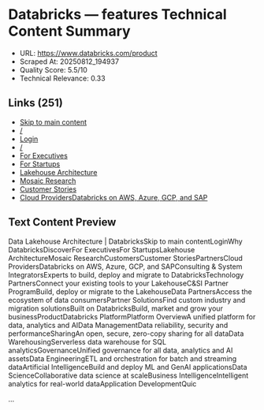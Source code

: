 # Databricks — features Technical Content Summary

- URL: https://www.databricks.com/product
- Scraped At: 20250812_194937
- Quality Score: 5.5/10
- Technical Relevance: 0.33

## Links (251)
- [Skip to main content](#main)
- [/](/)
- [Login](https://login.databricks.com/?dbx_source=www&itm=main-cta-login&l=en-EN)
- [/](/)
- [For Executives](/why-databricks/executives)
- [For Startups](/product/startups)
- [Lakehouse Architecture](/product/data-lakehouse)
- [Mosaic Research](/research/mosaic)
- [Customer Stories](/customers)
- [Cloud ProvidersDatabricks on AWS, Azure, GCP, and SAP](/company/partners/cloud-partners)

## Text Content Preview

Data Lakehouse Architecture | DatabricksSkip to main contentLoginWhy DatabricksDiscoverFor ExecutivesFor StartupsLakehouse ArchitectureMosaic ResearchCustomersCustomer StoriesPartnersCloud ProvidersDatabricks on AWS, Azure, GCP, and SAPConsulting & System IntegratorsExperts to build, deploy and migrate to DatabricksTechnology PartnersConnect your existing tools to your LakehouseC&SI Partner ProgramBuild, deploy or migrate to the LakehouseData PartnersAccess the ecosystem of data consumersPartner SolutionsFind custom industry and migration solutionsBuilt on DatabricksBuild, market and grow your businessProductDatabricks PlatformPlatform OverviewA unified platform for data, analytics and AIData ManagementData reliability, security and performanceSharingAn open, secure, zero-copy sharing for all dataData WarehousingServerless data warehouse for SQL analyticsGovernanceUnified governance for all data, analytics and AI assetsData EngineeringETL and orchestration for batch and streaming dataArtificial IntelligenceBuild and deploy ML and GenAI applicationsData ScienceCollaborative data science at scaleBusiness IntelligenceIntelligent analytics for real-world dataApplication DevelopmentQuic

…
